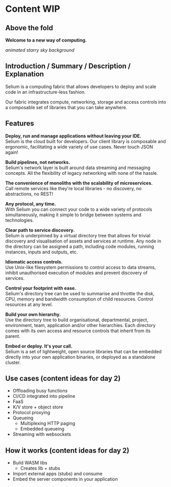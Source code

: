 # Content WIP

## Above the fold

**Welcome to a new way of computing.**

_animated starry sky background_

## Introduction / Summary / Description / Explanation

Selium is a computing fabric that allows developers to deploy and scale code in an infrastructure-less fashion.

Our fabric integrates compute, networking, storage and access controls into a composable set of libraries that you can take anywhere.

## Features

**Deploy, run and manage applications without leaving your IDE.**<br>
Selium is the cloud built for developers. Our client library is composable and ergonomic, facilitating a wide variety of use cases. Never touch JSON again!

**Build pipelines, not networks.**<br>
Selium's network layer is built around data streaming and messaging concepts. All the flexibility of legacy networking with none of the hassle.

**The convenience of monoliths with the scalability of microservices.**<br>
Call remote services like they're local libraries - no discovery, no abstractions, no REST!

**Any protocol, any time.**<br>
With Selium you can connect your code to a wide variety of protocols simultaneously, making it simple to bridge between systems and technologies.

**Clear path to service discovery.**<br>
Selium is underpinned by a virtual directory tree that allows for trivial discovery and visualisation of assets and services at runtime. Any node in the directory can be assigned a path, including code modules, running instances, inputs and outputs, etc.

**Idiomatic access controls.**<br>
Use Unix-like filesystem permissions to control access to data streams, inhibit unauthorised execution of modules and prevent discovery of services.

**Control your footprint with ease.**<br>
Selium's directory tree can be used to summarise and throttle the disk, CPU, memory and bandwidth consumption of child resources. Control resources at any level.

**Build your own hierarchy.**<br>
Use the directory tree to build organisational, departmental, project, environment, team, application and/or other hierarchies. Each directory comes with its own access and resource controls that inherit from its parent.

**Embed or deploy. It's your call.**<br>
Selium is a set of lightweight, open source libraries that can be embedded directly into your own application binaries, or deployed as a standalone cluster.

## Use cases (content ideas for day 2)

- Offloading busy functions
- CI/CD integrated into pipeline
- FaaS
- K/V store + object store
- Protocol proxying
- Queueing
    - Multiplexing HTTP paging
    - Embedded queueing
- Streaming with websockets

## How it works (content ideas for day 2)

- Build WASM libs
    - Creates lib + stubs
- Import  external apps (stubs) and consume
- Embed the server components in your application
